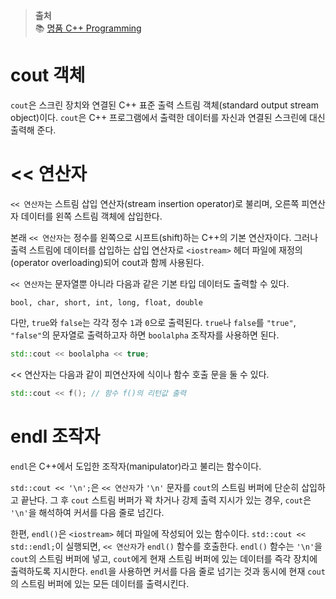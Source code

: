 > **출처** <br>
> 📚 [명품 C++ Programming](https://product.kyobobook.co.kr/detail/S000001076322)

# cout 객체

`cout`은 스크린 장치와 연결된 C++ 표준 출력 스트림 객체(standard output stream object)이다. `cout`은 C++ 프로그램에서 출력한 데이터를 자신과 연결된 스크린에 대신 출력해 준다.

# << 연산자

`<< 연산자`는 스트림 삽입 연산자(stream insertion operator)로 불리며, 오른쪽 피연산자 데이터를 왼쪽 스트림 객체에 삽입한다.

본래 `<< 연산자`는 정수를 왼쪽으로 시프트(shift)하는 C++의 기본 연산자이다. 그러나 출력 스트림에 데이터를 삽입하는 삽입 연산자로 `<iostream>` 헤더 파일에 재정의(operator overloading)되어 cout과 함께 사용된다.

`<< 연산자`는 문자열뿐 아니라 다음과 같은 기본 타입 데이터도 출력할 수 있다.

```
bool, char, short, int, long, float, double
```

다만, `true`와 `false`는 각각 정수 `1`과 `0`으로 출력된다. `true`나 `false`를 `"true"`, `"false"`의 문자열로 출력하고자 하면 `boolalpha` 조작자를 사용하면 된다.

```c++
std::cout << boolalpha << true;
```

<< 연산자는 다음과 같이 피연산자에 식이나 함수 호출 문을 둘 수 있다.

```c++
std::cout << f(); // 함수 f()의 리턴값 출력
```

# endl 조작자

`endl`은 C++에서 도입한 조작자(manipulator)라고 불리는 함수이다.

`std::cout << '\n';`은 `<< 연산자`가 `'\n'` 문자를 `cout`의 스트림 버퍼에 단순히 삽입하고 끝난다. 그 후 `cout` 스트림 버퍼가 꽉 차거나 강제 출력 지시가 있는 경우, `cout`은 `'\n'`을 해석하여 커서를 다음 줄로 넘긴다.

한편, `endl()`은 `<iostream>` 헤더 파일에 작성되어 있는 함수이다. `std::cout << std::endl;`이 실행되면, `<< 연산자`가 `endl()` 함수를 호출한다. `endl()` 함수는 `'\n'`을 `cout`의 스트림 버퍼에 넣고, `cout`에게 현재 스트림 버퍼에 있는 데이터를 즉각 장치에 출력하도록 지시한다. `endl`을 사용하면 커서를 다음 줄로 넘기는 것과 동시에 현재 `cout`의 스트림 버퍼에 있는 모든 데이터를 출력시킨다.